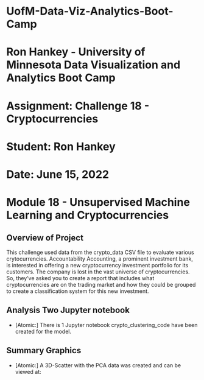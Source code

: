 # UofM-Data-Viz-Analytics-Boot-Camp
# Ron Hankey - University of Minnesota Data Visualization and Analytics Boot Camp
#                   Assignment: Challenge 18 - Cryptocurrencies
#                           Student: Ron Hankey
#                           Date: June 15, 2022

# Module 18 - Unsupervised Machine Learning and Cryptocurrencies

## Overview of Project
This challenge used data from the crypto_data CSV file to evaluate various crytocurrencies. Accountability Accounting, a prominent investment bank, is interested in offering a new cryptocurrency investment portfolio for its customers. The company is lost in the vast universe of cryptocurrencies. So, they’ve asked you to create a report that includes what cryptocurrencies are on the trading market and how they could be grouped to create a classification system for this new investment.

## Analysis Two Jupyter notebook
* [Atomic:] There is 1 Jupyter notebook crypto_clustering_code have been created for the model.

## Summary  Graphics
* [Atomic:] A 3D-Scatter with the PCA data was created and can be viewed at: 
